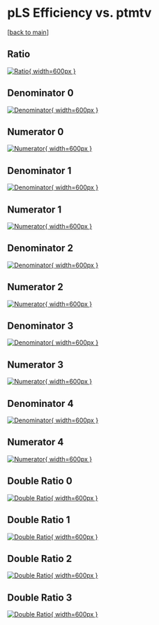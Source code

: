 # pLS Efficiency vs. ptmtv

[[back to main](./)]



## Ratio

[![Ratio](../mtv/var/pLS_loweta_0_0_eff_ptmtv.png){ width=600px }](../mtv/var/pLS_loweta_0_0_eff_ptmtv.pdf)

## Denominator 0

[![Denominator](../mtv/den/pLS_loweta_0_0_eff_ptmtv_den0.png){ width=600px }](../mtv/den/pLS_loweta_0_0_eff_ptmtv_den0.pdf)

## Numerator 0

[![Numerator](../mtv/num/pLS_loweta_0_0_eff_ptmtv_num0.png){ width=600px }](../mtv/num/pLS_loweta_0_0_eff_ptmtv_num0.pdf)

## Denominator 1

[![Denominator](../mtv/den/pLS_loweta_0_0_eff_ptmtv_den1.png){ width=600px }](../mtv/den/pLS_loweta_0_0_eff_ptmtv_den1.pdf)

## Numerator 1

[![Numerator](../mtv/num/pLS_loweta_0_0_eff_ptmtv_num1.png){ width=600px }](../mtv/num/pLS_loweta_0_0_eff_ptmtv_num1.pdf)

## Denominator 2

[![Denominator](../mtv/den/pLS_loweta_0_0_eff_ptmtv_den2.png){ width=600px }](../mtv/den/pLS_loweta_0_0_eff_ptmtv_den2.pdf)

## Numerator 2

[![Numerator](../mtv/num/pLS_loweta_0_0_eff_ptmtv_num2.png){ width=600px }](../mtv/num/pLS_loweta_0_0_eff_ptmtv_num2.pdf)

## Denominator 3

[![Denominator](../mtv/den/pLS_loweta_0_0_eff_ptmtv_den3.png){ width=600px }](../mtv/den/pLS_loweta_0_0_eff_ptmtv_den3.pdf)

## Numerator 3

[![Numerator](../mtv/num/pLS_loweta_0_0_eff_ptmtv_num3.png){ width=600px }](../mtv/num/pLS_loweta_0_0_eff_ptmtv_num3.pdf)

## Denominator 4

[![Denominator](../mtv/den/pLS_loweta_0_0_eff_ptmtv_den4.png){ width=600px }](../mtv/den/pLS_loweta_0_0_eff_ptmtv_den4.pdf)

## Numerator 4

[![Numerator](../mtv/num/pLS_loweta_0_0_eff_ptmtv_num4.png){ width=600px }](../mtv/num/pLS_loweta_0_0_eff_ptmtv_num4.pdf)

## Double Ratio 0

[![Double Ratio](../mtv/ratio/pLS_loweta_0_0_eff_ptmtv_ratio0.png){ width=600px }](../mtv/ratio/pLS_loweta_0_0_eff_ptmtv_ratio0.pdf)

## Double Ratio 1

[![Double Ratio](../mtv/ratio/pLS_loweta_0_0_eff_ptmtv_ratio1.png){ width=600px }](../mtv/ratio/pLS_loweta_0_0_eff_ptmtv_ratio1.pdf)

## Double Ratio 2

[![Double Ratio](../mtv/ratio/pLS_loweta_0_0_eff_ptmtv_ratio2.png){ width=600px }](../mtv/ratio/pLS_loweta_0_0_eff_ptmtv_ratio2.pdf)

## Double Ratio 3

[![Double Ratio](../mtv/ratio/pLS_loweta_0_0_eff_ptmtv_ratio3.png){ width=600px }](../mtv/ratio/pLS_loweta_0_0_eff_ptmtv_ratio3.pdf)

